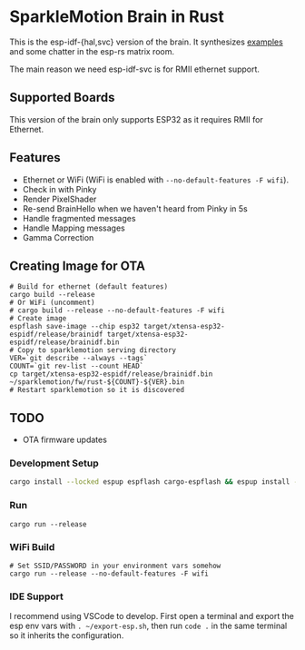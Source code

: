 # SparkleMotion Brain in Rust

This is the esp-idf-\{hal,svc\} version of the brain. It synthesizes
[examples](https://github.com/esp-rs/esp-idf-svc/blob/e0d9c76e83122ac991526a6c6f296b12cf698258/examples/tcp_async.rs)
and some chatter in the esp-rs matrix room.

The main reason we need esp-idf-svc is for RMII ethernet support.

## Supported Boards

This version of the brain only supports ESP32 as it requires RMII for Ethernet.

## Features

- Ethernet or WiFi (WiFi is enabled with `--no-default-features -F wifi`).
- Check in with Pinky
- Render PixelShader
- Re-send BrainHello when we haven't heard from Pinky in 5s
- Handle fragmented messages
- Handle Mapping messages
- Gamma Correction

## Creating Image for OTA

```
# Build for ethernet (default features)
cargo build --release
# Or WiFi (uncomment)
# cargo build --release --no-default-features -F wifi
# Create image
espflash save-image --chip esp32 target/xtensa-esp32-espidf/release/brainidf target/xtensa-esp32-espidf/release/brainidf.bin
# Copy to sparklemotion serving directory
VER=`git describe --always --tags`
COUNT=`git rev-list --count HEAD`
cp target/xtensa-esp32-espidf/release/brainidf.bin ~/sparklemotion/fw/rust-${COUNT}-${VER}.bin
# Restart sparklemotion so it is discovered
```

## TODO

- OTA firmware updates

### Development Setup

```bash
cargo install --locked espup espflash cargo-espflash && espup install -v 1.88.0 && . ~/export-esp.sh
```

### Run

```
cargo run --release
```

### WiFi Build

```
# Set SSID/PASSWORD in your environment vars somehow
cargo run --release --no-default-features -F wifi
```

### IDE Support

I recommend using VSCode to develop. First open a terminal and export the esp
env vars with `. ~/export-esp.sh`, then run `code .` in the same terminal so it
inherits the configuration.
